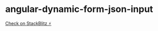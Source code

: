 # angular-dynamic-form-json-input

[Check on StackBlitz ⚡️](https://stackblitz.com/edit/angular-dynamic-form-json-input?ctl=1&embed=1&file=src/app/app.component.ts&view=preview)
